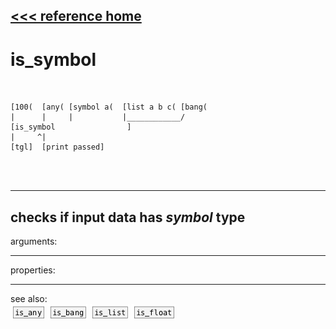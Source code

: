 [<<< reference home](ceammc_lib.md)
---

# is_symbol

```


[100(  [any( [symbol a(  [list a b c( [bang(
|      |     |           |____________/
[is_symbol                ]
|     ^|
[tgl]  [print passed]

                
            
```
---
checks if input data has *symbol* type
---
arguments:


---
properties:


---
see also:<br>
[![is_any](img/object_is_any.png)](is_any.md)
[![is_bang](img/object_is_bang.png)](is_bang.md)
[![is_list](img/object_is_list.png)](is_list.md)
[![is_float](img/object_is_float.png)](is_float.md)

